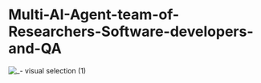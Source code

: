 # Multi-AI-Agent-team-of-Researchers-Software-developers-and-QA

![_- visual selection (1)](https://github.com/user-attachments/assets/1f7ae57a-6441-469e-8e90-80c44a1513f5)
